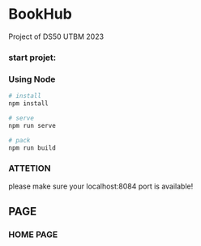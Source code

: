 # BookHub
Project of DS50 UTBM 2023

### start projet:

### Using Node
``` bash
# install
npm install

# serve
npm run serve

# pack
npm run build
```

### ATTETION
please make sure your localhost:8084 port is available!

## PAGE

###  HOME PAGE
